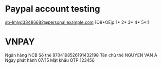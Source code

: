 # Paypal account testing

sb-lmlyd33486682@personal.example.com
1O8\*OEjp
1*
2*
3*
4*
5\*:1

# VNPAY

Ngân hàng NCB
Số thẻ 9704198526191432198
Tên chủ thẻ NGUYEN VAN A
Ngày phát hành 07/15
Mật khẩu OTP 123456
